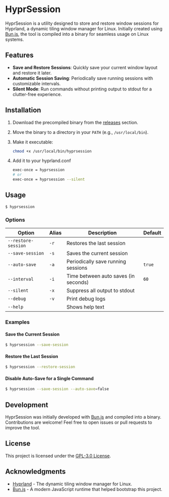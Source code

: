 # HyprSession

HyprSession is a utility designed to store and restore window sessions for Hyprland, a dynamic tiling window manager for Linux. Initially created using [Bun.js](https://bun.sh), the tool is compiled into a binary for seamless usage on Linux systems.

## Features

- **Save and Restore Sessions**: Quickly save your current window layout and restore it later.
- **Automatic Session Saving**: Periodically save running sessions with customizable intervals.
- **Silent Mode**: Run commands without printing output to stdout for a clutter-free experience.

## Installation

1. Download the precompiled binary from the [releases](#) section.
2. Move the binary to a directory in your `PATH` (e.g., `/usr/local/bin`).
3. Make it executable:

   ```bash
   chmod +x /usr/local/bin/hyprsession
   ```
4. Add it to your hyprland.conf
   ```bash
   exec-once = hyprsession
   # or 
   exec-once = hyprsession --silent
   ```

## Usage

```bash
$ hyprsession
```

### Options

| Option                 | Alias | Description                                 | Default       |
|------------------------|-------|---------------------------------------------|---------------|
| `--restore-session`    | `-r`  | Restores the last session                   |               |
| `--save-session`       | `-s`  | Saves the current session                   |               |
| `--auto-save`          | `-a`  | Periodically save running sessions          | `true`        |
| `--interval`           | `-i`  | Time between auto saves (in seconds)        | `60`          |
| `--silent`             | `-x`  | Suppress all output to stdout               |               |
| `--debug`              | `-v`  | Print debug logs                            |               |
| `--help`               |       | Shows help text                             |               |

### Examples

#### Save the Current Session

```bash
$ hyprsession --save-session
```

#### Restore the Last Session

```bash
$ hyprsession --restore-session
```

#### Disable Auto-Save for a Single Command

```bash
$ hyprsession --save-session --auto-save=false
```

## Development

HyprSession was initially developed with [Bun.js](https://bun.sh) and compiled into a binary. Contributions are welcome! Feel free to open issues or pull requests to improve the tool.

## License

This project is licensed under the [GPL-3.0 License](LICENSE).

## Acknowledgments

- [Hyprland](https://hyprland.org) - The dynamic tiling window manager for Linux.
- [Bun.js](https://bun.sh) - A modern JavaScript runtime that helped bootstrap this project.
